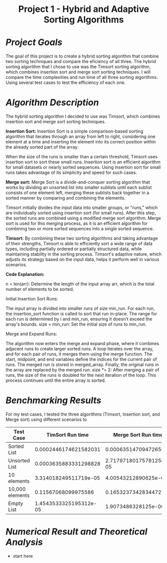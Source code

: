 # <div align="center">Project 1 - Hybrid and Adaptive Sorting Algorithms</div>
# ***Project Goals***
The goal of this project is to create a hybrid sorting algorithm that combine two sorting techniques and compare the eficiency of all three. The hybrid sorting algorithm that I chose to use was the Timsort sorting algorithm, which combines insertion sort and merge sort sorting techniques. I will compare the time complexities and run time of all three sorting algorithms. Using several test cases to test the efficiency of each one.

# ***Algorithm Description***
The hybrid sorting algorithm I decided to use was Timsort, which combines insertion sort and merge sort sorting techniques.

**Insertion Sort:**
Insertion Sort is a simple comparison-based sorting algorithm that iterates through an array from left to right, considering one element at a time and inserting the element into its correct position within the already sorted part of the array.

When the size of the runs is smaller than a certain threshold, Timsort uses insertion sort to sort these small runs. Insertion sort is an efficient algorithm for small datasets or nearly sorted sequences. Using insertion sort for small runs takes advantage of its simplicity and speed for such cases.

**Merge sort:**
Merge Sort is a divide-and-conquer sorting algorithm that works by dividing an unsorted list into smaller sublists until each sublist consists of one element left, merging these sublists back together in a sorted manner by comparing and combining the elements.

Timsort initially divides the input data into smaller groups, or "runs," which are individually sorted using insertion sort (for small runs). After this step, the sorted runs are combined using a modified merge sort algorithm. Merge sort is used for this merging process, as it is an efficient algorithm for combining two or more sorted sequences into a single sorted sequence.


**Timsort:**
By combining these two sorting algorithms and taking advantage of their strengths, Timsort is able to efficiently sort a wide range of data types, including partially ordered or partially structured data, while maintaining stability in the sorting process. Timsort's adaptive nature, which adjusts its strategy based on the input data, helps it perform well in various scenarios.

**Code Explanation:**

n = len(arr): Determine the length of the input array arr, which is the total number of elements to be sorted.

Initial Insertion Sort Runs:

The input array is divided into smaller runs of size min_run.
For each run, the insertion_sort function is called to sort that run in-place.
The range for each run is determined by i and min_run, ensuring it doesn't exceed the array's bounds.
size = min_run: Set the initial size of runs to min_run.

Merge and Expand Runs:

The algorithm now enters the merge and expand phase, where it combines adjacent runs to create larger sorted runs.
A loop iterates over the array, and for each pair of runs, it merges them using the merge function.
The start, midpoint, and end variables define the indices for the current pair of runs.
The merged run is stored in merged_array.
Finally, the original runs in the array are replaced by the merged run.
size *= 2: After merging a pair of runs, the size of the runs is doubled for the next iteration of the loop. This process continues until the entire array is sorted.

# ***Benchmarking Results***
For my test cases, I tested the three algorithms (Timsort, Insertion sort, and Merge sort) using different scenarios to 

| Test Case | TimSort Run time| Merge Sort Run time| Insertion Sort Run time|
| -------- | -------  | --------| --------|
| Sorted List  | 0.0002446174621582031 | 0.0006351470947265625| 5.125999450683594e-05|
| Unsorted List | 0.0003635883331298828 |2.7179718017578125e-05  | 0.0005280971527099609|
|10 elements |3.314018249511719e-05|4.00543212890625e-05|4.76837158203125e-06|
|10,000 elements| 0.11567068099975586  |0.16532373428344727| 0.003881216049194336 |
|Empty List|  1.4543533325195312e-05|1.9073486328125e-06| 6.198883056640625e-06|

# ***Numerical Result and Theoretical Analysis***
+ start here
